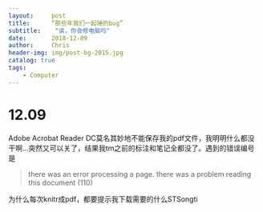 ```yaml
---
layout:     post
title:      “那些年我们一起锤的bug”
subtitle:    "诶，你会修电脑吗"
date:       2018-12-09
author:     Chris
header-img: img/post-bg-2015.jpg
catalog: true
tags:
    - Computer
---
```


# 12.09

Adobe Acrobat Reader DC莫名其妙地不能保存我的pdf文件，我明明什么都没干啊...突然又可以关了，结果我tm之前的标注和笔记全都没了。遇到的错误编号是

> there was an error processing a page. there was a problem reading this document (110)
 
为什么每次knitr成pdf，都要提示我下载需要的什么STSongti
